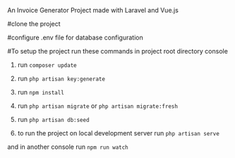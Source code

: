 An Invoice Generator Project made with Laravel and Vue.js  

#clone the project

#configure .env file for database configuration

#To setup the project run these commands in project root directory console

1) run `composer update`

2) run `php artisan key:generate`

3) run `npm install`

4) run `php artisan migrate` or `php artisan migrate:fresh`


5) run `php artisan db:seed`

6) to run the project on local development server
run `php artisan serve`

and in another console run 
`npm run watch`

